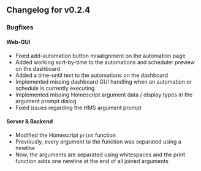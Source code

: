 ## Changelog for v0.2.4

### Bugfixes
#### Web-GUI
- Fixed add-automation button misalignment on the automation page
- Added working sort-by-time to the automations and scheduler preview on the dashboard
- Added a time-until text to the automations on the dashboard
- Implemented missing dashboard GUI handling when an automation or schedule is currently executing
- Implemented missing Homescript argument data / display types in the argument prompt dialog
- Fixed issues regarding the HMS argument prompt

#### Server & Backend
- Modified the Homescript `print` function
- Previously, every argument to the function was separated using a newline
- Now, the arguments are separated using whitespaces and the print function adds one newline at the end of all joined arguments
